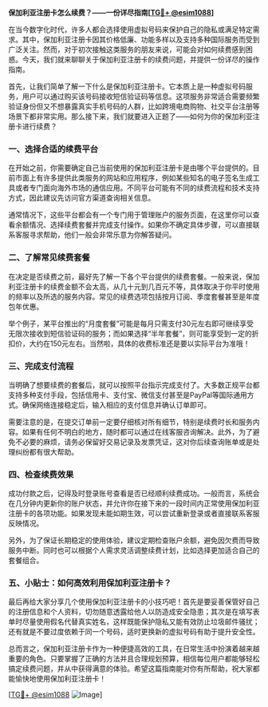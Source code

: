 **保加利亚注册卡怎么续费？——一份详尽指南[[TG💪+ @esim1088](https://t.me/s/esim1088)]**

在当今数字化时代，许多人都会选择使用虚拟号码来保护自己的隐私或满足特定需求。其中，保加利亚注册卡因其价格低廉、功能多样以及支持多种国际服务而受到广泛关注。然而，对于初次接触这类服务的朋友来说，可能会对如何续费感到困惑。今天，我们就来聊聊关于保加利亚注册卡的续费问题，并提供一份详尽的操作指南。

首先，让我们简单了解一下什么是保加利亚注册卡。它本质上是一种虚拟号码服务，用户可以通过购买该号码接收短信验证码等信息。这项服务非常适合需要频繁验证身份但又不想暴露真实手机号码的人群，比如跨境电商购物、社交平台注册等场景下都非常实用。那么接下来，我们就要进入正题了——如何为你的保加利亚注册卡进行续费？

### 一、选择合适的续费平台

在开始之前，你需要确定自己当前使用的保加利亚注册卡是由哪个平台提供的。目前市面上有许多提供此类服务的网站和应用程序，例如某些知名的电子签名生成工具或者专门面向海外市场的通信应用。不同平台可能有不同的续费流程和技术支持方式，因此建议先访问官方渠道查询相关信息。

通常情况下，这些平台都会有一个专门用于管理账户的服务页面，在这里你可以查看余额情况、选择续费套餐并完成支付操作。如果你不确定具体步骤，可以直接联系客服寻求帮助，他们一般会非常乐意为你解答疑问。

### 二、了解常见续费套餐

在决定是否续费之前，最好先了解一下各个平台提供的续费套餐。一般来说，保加利亚注册卡的续费金额不会太高，从几十元到几百元不等，具体取决于你平时使用的频率以及所选的服务内容。常见的续费选项包括按月订阅、季度套餐甚至是年度包年优惠。

举个例子，某平台推出的“月度套餐”可能是每月只需支付30元左右即可继续享受无限次接收到短信验证码的服务；而如果选择“半年套餐”，则可能享受到一定的折扣价，大约在150元左右。当然啦，具体的收费标准还是要以实际平台为准哦！

### 三、完成支付流程

当明确了想要续费的套餐后，就可以按照平台指示完成支付了。大多数正规平台都支持多种支付手段，包括信用卡、支付宝、微信支付甚至是PayPal等国际通用方式。确保网络连接稳定后，输入相应的支付信息并确认订单即可。

需要注意的是，在提交订单前一定要仔细核对所有细节，特别是续费时长和服务内容。如果有任何不明白的地方，随时都可以通过在线客服咨询解决。此外，为了避免不必要的麻烦，请务必保留好交易记录及发票凭证，这对你后续查询账单或是处理纠纷都有很大帮助。

### 四、检查续费效果

成功付款之后，记得及时登录账号查看是否已经顺利续费成功。一般而言，系统会在几分钟内更新你的账户状态，并允许你在接下来的一段时间内正常使用保加利亚注册卡的各项功能。如果发现未能如期生效，可以尝试重新登录或者直接联系客服反映情况。

另外，为了保证长期稳定的使用体验，建议定期检查账户余额，避免因欠费而导致服务中断。同时也可以根据个人需求灵活调整续费计划，比如选择更加适合自己的套餐组合。

### 五、小贴士：如何高效利用保加利亚注册卡？

最后再给大家分享几个使用保加利亚注册卡的小技巧吧！首先是要妥善保管好自己的注册信息和个人资料，切勿随意透露给他人以防造成安全隐患；其次是在填写表单时尽量使用假名代替真实姓名，这样既能保护隐私又能有效防止垃圾邮件骚扰；还有就是不要过度依赖于同一个号码，适时更换新的虚拟号码有助于提升安全性。

总而言之，保加利亚注册卡作为一种便捷高效的工具，在日常生活中扮演着越来越重要的角色。只要掌握了正确的方法并且合理规划预算，相信每位用户都能够轻松搞定续费问题，并从中获得满意的体验。希望这篇指南能对你有所帮助，祝大家都能愉快地使用保加利亚注册卡！

[[TG💪+ @esim1088](https://t.me/s/esim1088) ![Image](https://i.postimg.cc/4NQfJmqS/Snipaste-2025-05-13-00-14-12.png)]
